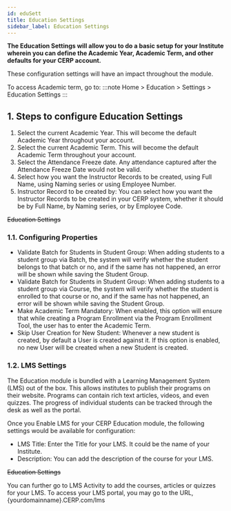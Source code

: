 ```yaml
---
id: eduSett
title: Education Settings
sidebar_label: Education Settings
---
```


**The Education Settings will allow you to do a basic setup for your Institute wherein you can define the Academic Year, Academic Term, and other defaults for your CERP account.**

These configuration settings will have an impact throughout the module.

To access Academic term, go to:
:::note
Home > Education > Settings > Education Settings
:::

## 1. Steps to configure Education Settings

1. Select the current Academic Year. This will become the default Academic Year throughout your account.
1. Select the current Academic Term. This will become the default Academic Term throughout your account.
1. Select the Attendance Freeze date. Any attendance captured after the Attendance Freeze Date would not be valid.
1. Select how you want the Instructor Records to be created, using Full Name, using Naming series or using Employee Number.
1. Instructor Record to be created by: You can select how you want the Instructor Records to be created in your CERP system, whether it should be by Full Name, by Naming series, or by Employee Code.

~~Education Settings~~

### 1.1. Configuring Properties

- Validate Batch for Students in Student Group: When adding students to a student group via Batch, the system will verify whether the student belongs to that batch or no, and if the same has not happened, an error will be shown while saving the Student Group.
- Validate Batch for Students in Student Group: When adding students to a student group via Course, the system will verify whether the student is enrolled to that course or no, and if the same has not happened, an error will be shown while saving the Student Group.
- Make Academic Term Mandatory: When enabled, this option will ensure that while creating a Program Enrollment via the Program Enrollment Tool, the user has to enter the Academic Term.
- Skip User Creation for New Student: Whenever a new student is created, by default a User is created against it. If this option is enabled, no new User will be created when a new Student is created.

### 1.2. LMS Settings

The Education module is bundled with a Learning Management System (LMS) out of the box. This allows institutes to publish their programs on their website. Programs can contain rich text articles, videos, and even quizzes. The progress of individual students can be tracked through the desk as well as the portal.

Once you Enable LMS for your CERP Education module, the following settings would be available for configuration:

- LMS Title: Enter the Title for your LMS. It could be the name of your Institute.
- Description: You can add the description of the course for your LMS.

~~Education Settings~~

You can further go to LMS Activity to add the courses, articles or quizzes for your LMS. To access your LMS portal, you may go to the URL, {yourdomainname}.CERP.com/lms
